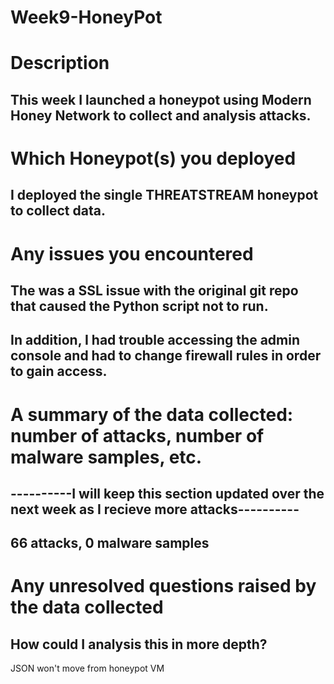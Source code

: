 # Week9-HoneyPot

# Description
## This week I launched a honeypot using Modern Honey Network to collect and analysis attacks.

# Which Honeypot(s) you deployed
## I deployed the single THREATSTREAM honeypot to collect data.

# Any issues you encountered
## The was a SSL issue with the original git repo that caused the Python script not to run.
## In addition, I had trouble accessing the admin console and had to change firewall rules in order to gain access.

# A summary of the data collected: number of attacks, number of malware samples, etc.
## ----------I will keep this section updated over the next week as I recieve more attacks----------
## 66 attacks, 0 malware samples

# Any unresolved questions raised by the data collected
## How could I analysis this in more depth?

JSON won't move from honeypot VM

